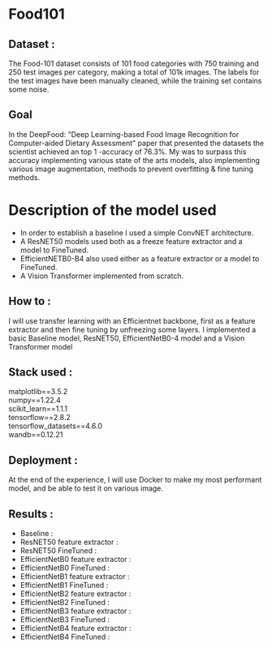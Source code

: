 # Food101

## Dataset :

The Food-101 dataset consists of 101 food categories with 750 training and 250 test images per category, making a total of 101k images. The labels for the test images have been manually cleaned, while the training set contains some noise.

## Goal

In the DeepFood: "Deep Learning-based Food Image Recognition for Computer-aided Dietary Assessment" paper that presented the datasets the scientist achieved an top 1 -accuracy of 76.3%.
My was to surpass this accuracy implementing various state of the arts models, also implementing various image augmentation, methods to prevent overfitting & fine tuning methods.

# Description of the model used

- In order to establish a baseline I used a simple ConvNET architecture.
- A ResNET50 models used both as a freeze feature extractor and a model to FineTuned.
- EfficientNETB0-B4 also used either as a feature extractor or a model to FineTuned.
- A Vision Transformer implemented from scratch.

## How to :

I will use transfer learning with an Efficientnet backbone, first as a feature extractor and then fine tuning by unfreezing some layers.
I implemented a basic Baseline model, ResNET50, EfficientNetB0-4 model and a Vision Transformer model

## Stack used :

matplotlib==3.5.2  <br />
numpy==1.22.4  <br />
scikit_learn==1.1.1  <br />
tensorflow==2.8.2  <br />
tensorflow_datasets==4.6.0 <br />
wandb==0.12.21

## Deployment :

At the end of the experience, I will use Docker to make my most performant model, and be able to test it on various image.

## Results :

- Baseline :
- ResNET50 feature extractor :
- ResNET50 FineTuned :
- EfficientNetB0 feature extractor :
- EfficientNetB0 FineTuned :
- EfficientNetB1 feature extractor :
- EfficientNetB1 FineTuned :
- EfficientNetB2 feature extractor :
- EfficientNetB2 FineTuned :
- EfficientNetB3 feature extractor :
- EfficientNetB3 FineTuned :
- EfficientNetB4 feature extractor :
- EfficientNetB4 FineTuned :
